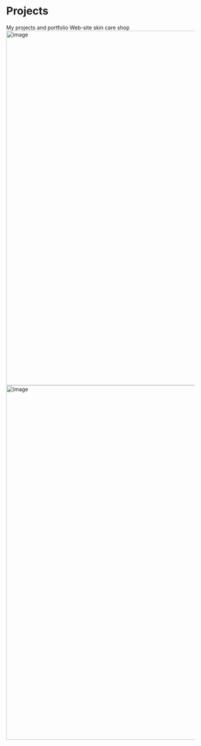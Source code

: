 # Projects
My projects and portfolio
Web-site skin care shop
<img width="949" alt="image" src="https://user-images.githubusercontent.com/124716801/236630885-daa18fe9-f140-48fc-9ab8-a0f5c71cfa2b.png">
<img width="949" alt="image" src="https://user-images.githubusercontent.com/124716801/236630909-bdd6c585-514a-4df4-a757-8af6ffa6fdbf.png">
